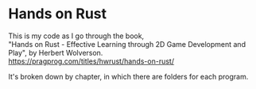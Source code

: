 # Hands on Rust

This is my code as I go through the book,  
"Hands on Rust - Effective Learning through 2D Game Development and Play", by Herbert Wolverson.  
https://pragprog.com/titles/hwrust/hands-on-rust/

It's broken down by chapter, in which there are folders for each program.
